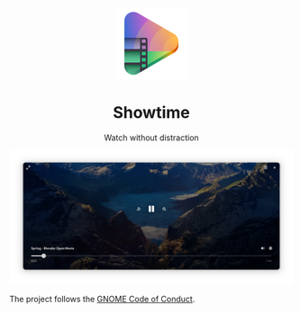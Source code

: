 <div align="center">
  <img src="data/icons/hicolor/scalable/apps/org.gnome.Showtime.svg" width="128" height="128">

  # Showtime

  Watch without distraction

  <img src="data/screenshots/1.png">
</div>

The project follows the [GNOME Code of Conduct](https://conduct.gnome.org/).
